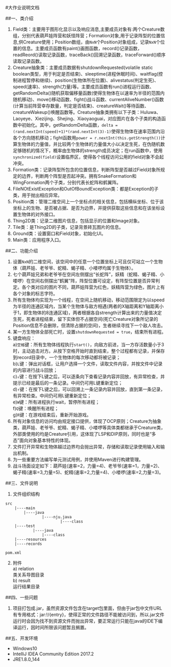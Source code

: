 #大作业说明文档

##一、类介绍
1. Field类：主要用于图形化显示以及响应消息,主要成员对象有:两个Creature数组，分别代表葫芦娃阵营和妖怪阵营；Formation对象,用于记录阵型的位置信息,供Creature使用；Position数组，由`NxN`个Position对象组成，记录`NxN`个位置的信息。主要成员函数有paint()画图函数，record()记录函数，readReord()读取记录函数，traceBack()回溯记录函数，traceForward()顺序读取记录函数。
2. Creature抽象类：主要成员数据有shutdownRequested(volatile static boolean类型，用于判定是否结束)、sleeptime(进程休眠时间)、waitflag(控制进程暂停和继续)、position(生物体所在位置)、alivestatus(判定生死)、speed(速率)、strength(力量)等。主要成员函数有run()进程运行函数、getRandomDelta()随机获取偏移量函数(使得生物体在以速率为半径的范围内随机移动)、move()移动函数、fight()战斗函数、currentAliveNumber()函数(计算当前阵营幸存数量，判定是否结束)、creatureWait()等待函数、creatureWakeup()唤醒函数等。Creature抽象类拥有以下子类：Huluwa、Laoyeye、Xiezijing、Shejing、Xiaoyaoguai，对应图片在各个子类的构造函数中初始化。其中，getRandomDelta函数，`delta = (rand.nextInt(speed)+1)*(rand.nextInt(3)-1)`使得生物体在速率范围内沿各个方向随机移动；fight函数用`power = r.nextInt(this.getStrength())`计算生物体的力量值，并比较两个生物体的力量值大小以决定生死，在伪随机数足够随机的情况下，概率由生物体的strength成员决定；在run函数中，使用`synchronized(field)`设置临界区，使得各个线程访问公用的field对象不会起冲突。
3. Formation类：记录阵型所包含的位置信息，判断阵型是否越过Field对象所规定的边界，判断两个阵型是否起冲突。拥有SnakeFormation和WingFormation两个子类，分别代表长蛇阵和鹤翼阵。
4. FileNOtExistException和OutOfBoundException类：都是Exception的子类，用于抛出相应异常。
5. Position类：管理二维空间上一个坐标点的相关信息，包括横纵坐标、位于该坐标上的生物、是否被占据、是否为边界，并提供获取这些信息和在该坐标设置生物体的对外接口。
6. Thing2D类：记录二维图片信息，包括显示的位置和Image对象。
7. Tile类：是Thing2D的子类，记录背景砖瓦图片的信息。
8. Ground类：设置窗口和Field对象，初始化UI。
9. Main类：应用程序入口。

##二、功能介绍
1. 设置`NxN`的二维空间，该空间中的任意一个位置坐标上可且仅可站立一个生物体（葫芦娃、老爷爷、蛇精、蝎子精、小喽啰均属于生物体）。
2. 七个葫芦娃兄弟和老爷爷在空间左侧摆出“长蛇阵”，妖精（蛇精、蝎子精、小喽啰）在空间右侧摆出“鹤翼”阵，阵型位置可设定，有阵型位置是否异常判定。各个类对应的图片不同，葫芦娃阵营为红色，妖精阵营为绿色，图片上有各个对象的标志字符。
3. 所有生物体均实现为一个线程，在空间上随机移动，移动范围限定为以speed为半径的连通区域内，当某个生物体与敌方相遇(两者的X轴距离和Y轴距离小于1，即生物体的8连通区域)，两者根据各自strength计算出来的力量值决定生死，死者进程结束，留下实体但不占据空间(死亡Creature对象所记录的Position信息不会删除，但清除占据的空间)，生者继续寻找下一个敌人攻击。
4. 某一方生物体全部死亡时，设置`shutdownRequested = true`，结束所有进程。
5. 键盘响应：  
a)`空格`键：所有生物体线程执行`start()`，向敌方前进，当一方存活数量小于3时，主动追击对方。从按下空格开始时直到结束，整个过程都有记录，并保存到record目录中，一个生物体的每次移动都将被记录；  
b)`L`键：弹出对话框，让用户选择一个文件，读取文件内容，并按文件中记录的内容进行战斗回放；  
c)`↓`键：在按下L键之后，可以逐条向下查看记录内容并回放，有异常检查，并提示已经是最后的一条记录。中间仍可用L键重新定位；  
d)`↑`键：在按下L键之后，可以回溯上一条记录内容并回放，直到第一条记录，有异常检查。中间仍可用L键重新定位；  
e)`W`键：所有进程执行wait，暂停所有进程；  
f)`Q`键：唤醒所有进程；  
g)`R`键：在游戏结束后，重新开始游戏。  
6. 所有对象信息的访问均由规定接口提供，体现了OCP原则；Creature为抽象类，葫芦娃、老爷爷、蛇精、蝎子精、小喽啰等具体类都继承于Creature类，外部类使用的均是Creature引用，这体现了LSP和DIP原则，同时也是“多态”面向对象基本特性的体现。
7. 文件打开异常和生物体越过边界均会抛出异常，存储和读取记录使用输入和输出机制。
8. 为一些重要方法编写单元测试用例，并使用Maven进行构建管理。
9. 战斗场面设定如下：葫芦娃(速率=2，力量=4)、老爷爷(速率=1，力量=2)、蝎子精(速率=3,力量=5)、蛇精(速率=2,力量=4)、小喽啰(速率=2,力量=3)。

##三、文件说明
1. 文件组织结构  
```
src  
    |----main  
        |----java  
                |----nju.java  
                        |----class  
    |----test  
            |----java  
                |----class  
    |----resources  
    |----records  

pom.xml
```  

2. 附件  
a) relation  
类关系导图目录  
b) result  
运行结果目录  

##四、一些问题
1. 项目打包成.jar，虽然资源文件包含在target包里面，但由于jar包中文件URL有专用格式：jar:<url>!/{entry}，使得正常的文件路径不能被访问到，所以.jar文件运行时会因为找不到资源文件而抛出异常，要正常运行只能在java的IDE下编译运行，因时间所限该问题暂且搁置。

##五、开发环境  
- Windows10
- IntelliJ IDEA Community Edition 2017.2
- JRE1.8.0_144

